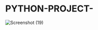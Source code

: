 # PYTHON-PROJECT-
![Screenshot (19)](https://github.com/user-attachments/assets/72b06bcf-759c-4b2f-8841-aa3f815f598e)
